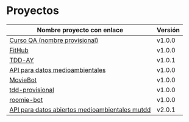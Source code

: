 # Proyectos

| Nombre proyecto con enlace                                                         | Versión |
|------------------------------------------------------------------------------------|---------|
| [Curso QA (nombre provisional)](https://github.com/testing-kakapos/curso-QA)       | v1.0.0  |
| [FitHub](https://github.com/fitplusplus/fithub)                                    | v1.0.0  |
| [TDD-AY](https://github.com/TDD-AY/TDD-Project)                                    | v1.0.1  |
| [API para datos medioambientales](https://github.com/tdd-JSP/TDD-curso)            | v1.0.0  |
| [MovieBot](https://github.com/tdd-IgnasiYManu/MovieBot)                            | v1.0.0  |
| [tdd-provisional](https://github.com/tdd-organization-afp/tdd-provisional)         | v1.0.0  |
| [roomie-bot](https://github.com/dipzza/roomie-bot)                                 | v1.0.0  |
| [API para datos abiertos medioambientales mutdd](https://github.com/muetsii/mutdd) | v2.0.1  |
